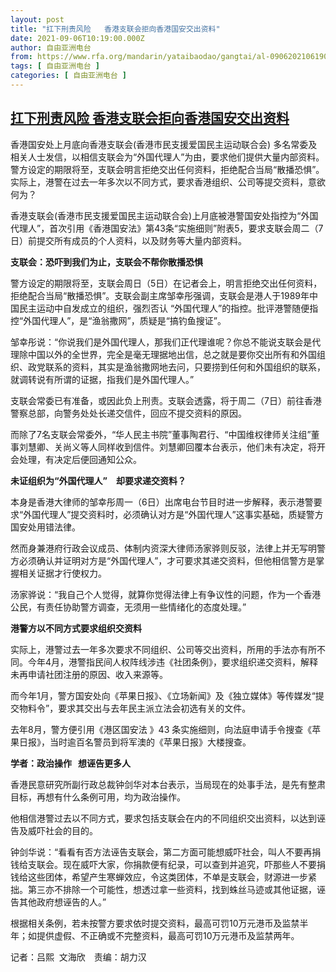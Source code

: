 ```yaml
---
layout: post
title: "扛下刑责风险   香港支联会拒向香港国安交出资料"
date: 2021-09-06T10:19:00.000Z
author: 自由亚洲电台
from: https://www.rfa.org/mandarin/yataibaodao/gangtai/al-09062021061906.html
tags: [ 自由亚洲电台 ]
categories: [ 自由亚洲电台 ]
---
```

<!--1630923540000-->
[扛下刑责风险   香港支联会拒向香港国安交出资料](https://www.rfa.org/mandarin/yataibaodao/gangtai/al-09062021061906.html)
------

<div>
<p><span style="font-weight: 400;">香港国安处上月底向香港支联会(香港市民支援爱国民主运动联合会) 多名常委及相关人士发信，以相信支联会为“外国代理人”为由，要求他们提供大量内部资料。警方设定的期限将至，支联会明言拒绝交出任何资料，拒绝配合当局“散播恐惧”。实际上，港警在过去一年多次以不同方式，要求香港组织、公司等提交资料，意欲何为？</span></p><p><span style="font-weight: 400;">香港支联会(香港市民支援爱国民主运动联合会)上月底被港警国安处指控为“外国代理人”，首次引用《香港国安法》第43条“实施细则”附表5，要求支联会周二（7日）前提交所有成员的个人资料，以及财务等大量内部资料。</span></p><p><b>支联会：恐吓到我们为止，支联会不帮你散播恐惧</b></p><p><span style="font-weight: 400;">警方设定的期限将至，支联会周日（5日）在记者会上，明言拒绝交出任何资料，拒绝配合当局“散播恐惧”。支联会副主席邹幸彤强调，支联会是港人于1989年中国民主运动中自发成立的组织，强烈否认 “外国代理人”的指控。批评港警随便指控“外国代理人”，是“渔翁撒网”，质疑是“搞钓鱼搜证”。</span></p><p><span style="font-weight: 400;">邹幸彤说：“你说我们是外国代理人，那我们正代理谁呢？你总不能说支联会是代理除中国以外的全世界，完全是毫无理据地出信，总之就是要你交出所有和外国组织、政党联系的资料，其实是渔翁撒网地去问，只要捞到任何和外国组织的联系，就调转说有所谓的证据，指我们是外国代理人。”</span></p><p><span style="font-weight: 400;">支联会常委已有准备，或因此负上刑责。支联会透露，将于周二（7日）前往香港警察总部，向警务处处长递交信件，回应不提交资料的原因。</span></p><p><span style="font-weight: 400;">而除了7名支联会常委外，“华人民主书院”董事陶君行、“中国维权律师关注组”董事刘慧卿、关尚义等人同样收到信件。刘慧卿回覆本台表示，他们未有决定，将开会处理，有决定后便回通知公众。</span></p><p><b>未证组织为“外国代理人”　却要求递交资料？</b></p><p><span style="font-weight: 400;">本身是香港大律师的邹幸彤周一（6日）出席电台节目时进一步解释，表示港警要求“外国代理人”提交资料时，必须确认对方是“外国代理人”这事实基础，质疑警方国安处用错法律。</span></p><p><span style="font-weight: 400;">然而身兼港府行政会议成员、体制内资深大律师汤家骅则反驳，法律上并无写明警方必须确认并证明对方是“外国代理人”，才可要求其递交资料，但他相信警方是掌握相关证据才行使权力。</span></p><p><span style="font-weight: 400;">汤家骅说：“我自己个人觉得，就算你觉得法律上有争议性的问题，作为一个香港公民，有责任协助警方调查，无须用一些情绪化的态度处理。”</span></p><p><b>港警方以不同方式要求组织交资料</b></p><p><span style="font-weight: 400;">实际上，港警过去一年多次要求不同组织、公司等交出资料，所用的手法亦有所不同。今年4月，港警指民间人权阵线涉违《社团条例》，要求组织递交资料，解释未再申请社团注册的原因、收入来源等。</span></p><p></p><p><span style="font-weight: 400;">而今年1月，警方国安处向《苹果日报》、《立场新闻》及《独立媒体》等传媒发“提交物料令”，要求其交出与去年民主派立法会初选有关的文件。 </span></p><p><span style="font-weight: 400;">去年8月，警方便引用《港区国安法 》43 条实施细则，向法庭申请手令搜查《苹果日报》，当时逾百名警员到将军澳的《苹果日报》大楼搜查。</span></p><p><b>学者：政治操作   想诬告更多人</b></p><p><span style="font-weight: 400;">香港民意研究所副行政总裁钟剑华对本台表示，当局现在的处事手法，是先有整肃目标，再想有什么条例可用，均为政治操作。</span></p><p><span style="font-weight: 400;">他相信港警过去以不同方式，要求包括支联会在内的不同组织交出资料，以达到诬告及威吓社会的目的。</span></p><p><span style="font-weight: 400;">钟剑华说：“看看有否方法诬告支联会，第二方面可能想威吓社会，叫人不要再捐钱给支联会。现在威吓大家，你捐款便有纪录，可以查到并追究，吓那些人不要捐钱给这些团体，希望产生寒蝉效应，令这类团体，不单是支联会，财源进一步紧拙。第三亦不排除一个可能性，想透过拿一些资料，找到蛛丝马迹或其他证据，诬告其他政府想诬告的人。”</span></p><p><span style="font-weight: 400;">根据相关条例，若未按警方要求依时提交资料，最高可罚10万元港币及监禁半年；如提供虚假、不正确或不完整资料，最高可罚10万元港币及监禁两年。</span></p><p><span style="font-weight: 400;">记者：吕熙  文海欣　责编：胡力汉</span></p>
</div>
